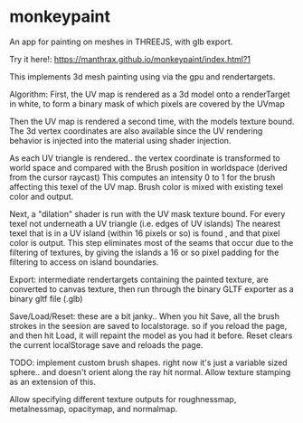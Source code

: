 # monkeypaint
 An app for painting on meshes in THREEJS, with glb export.

Try it here!: https://manthrax.github.io/monkeypaint/index.html?1


This implements 3d mesh painting using via the gpu and rendertargets.

Algorithm:
First, the UV map is rendered as a 3d model onto a renderTarget in white, to form a binary mask of which pixels are covered by the UVmap

Then the UV map is rendered a second time, with the models texture bound. The 3d vertex coordinates are also available since
the UV rendering behavior is injected into the material using shader injection.

As each UV triangle is rendered.. the vertex coordinate is transformed to world space and compared with the Brush position in worldspace
(derived from the cursor raycast)
This computes an intensity 0 to 1 for the brush affecting this texel of the UV map.
Brush color is mixed with existing texel color and output.

Next, a "dilation" shader is run with the UV mask texture bound. For every texel not underneath a UV triangle (i.e. edges of UV islands)
The nearest texel that is in a UV island (within 16 pixels or so) is found , and that pixel color is output.
This step eliminates most of the seams that occur due to the filtering of textures, 
by giving the islands a 16 or so pixel padding for the filtering to access on island boundaries.

Export:
intermediate rendertargets containing the painted texture, are converted to canvas texture, then run through
the binary GLTF exporter as a binary gltf file (.glb)


Save/Load/Reset:
these are a bit janky.. When you hit Save, all the brush strokes in the seesion are saved to localstorage.
 so if you reload the page, and then hit Load, it will repaint the model as you had it before.
Reset clears the current localStorage save and reloads the page.

TODO:
implement custom brush shapes. right now it's just a variable sized sphere.. and doesn't orient along the ray hit normal.
Allow texture stamping as an extension of this.

Allow specifying different texture outputs for roughnessmap, metalnessmap, opacitymap, and normalmap.
